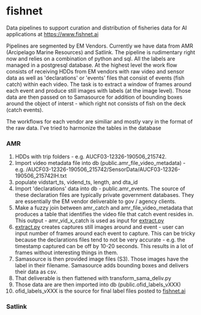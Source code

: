 # fishnet
Data pipelines to support curation and distribution of fisheries data for AI applications at https://www.fishnet.ai

Pipelines are segmented by EM Vendors. Currently we have data from AMR (Arcipelago Marine Resources) and Satlink. The pipeline is rudimentary right now and relies on a combination of python and sql. All the labels are managed in a postgresql database. At the highest level the work flow consists of receiving HDDs from EM vendors with raw video and sensor data as well as 'declarations' or 'events' files that consist of events (fish catch) within each video. The task is to extract a window of frames around each event and produce still images with labels (at the image level). Those data are then passed on to Samasource for addition of bounding boxes around the object of interst - which right not consists of fish on the deck (catch events). 

The workflows for each vendor are similiar and mostly vary in the format of the raw data. I've tried to harmonize the tables in the database

### AMR

1. HDDs with trip folders - e.g. AUCF03-12326-190506_215742.
2. Import video metadata file into db (public.amr_file_video_metadata) - e.g. /AUCF03-12326-190506_215742/SensorData/AUCF03-12326-190506_215742IH.txt
3. populate vidstart_ts, vidend_ts, length, and dta_id
4. Import 'declarations' data into db - public.amr_events. The source of these declaration files are typically private government databases. They are essentially the EM vendor deliverable to gov / agency clients.
5. Make a fuzzy join between amr_catch and amr_file_video_metadata that produces a table that identifies the video file that catch event resides in. This output - amr_vid_x_catch is used as input for [extract.py](https://github.com/tnc-ca-geo/extract)
6. [extract.py](https://github.com/tnc-ca-geo/extract) creates captures still images around and event - user can input number of frames around each event to capture. This can be tricky because the declarations files tend to not be very accurate - e.g. the timestamp captured can be off by 10-20 seconds. This results in a lot of frames without interesting things in them.
7. Samasource is then provided image files (S3). Those images have the label in their filename. Samasource adds bounding boxes and delivers their data as csv.
8. That deliverable is then flattened with transform_sama_deliv.py
9. Those data are are then imported into db (public.ofid_labels_vXXX)
10. ofid_labels_vXXX is the source for final label files posted to [fishnet.ai](https://www.fishnet.ai)


### Satlink

